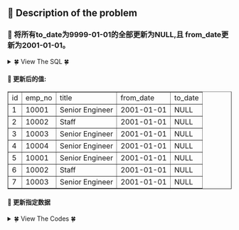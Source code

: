 ## &#128044; Description of the problem


### &#127800; 将所有to_date为9999-01-01的全部更新为NULL,且 from_date更新为2001-01-01。



<details>
<summary>&#127808; View The SQL &#127808;</summary>
  

```sql
CREATE TABLE IF NOT EXISTS titles_test (
id int(11) not null primary key,
emp_no int(11) NOT NULL,
title varchar(50) NOT NULL,
from_date date NOT NULL,
to_date date DEFAULT NULL);

insert into titles_test values ('1', '10001', 'Senior Engineer', '1986-06-26', '9999-01-01'),
('2', '10002', 'Staff', '1996-08-03', '9999-01-01'),
('3', '10003', 'Senior Engineer', '1995-12-03', '9999-01-01'),
('4', '10004', 'Senior Engineer', '1995-12-03', '9999-01-01'),
('5', '10001', 'Senior Engineer', '1986-06-26', '9999-01-01'),
('6', '10002', 'Staff', '1996-08-03', '9999-01-01'),
('7', '10003', 'Senior Engineer', '1995-12-03', '9999-01-01'); 
```
</details>

#### &#127800; 更新后的值: 

<table align="center" border="1" cellpadding="2" cellspacing="0">   <tbody>    <tr>     <td>      <span>i</span><span>d </span><br>     </td>     <td>      <span>e</span><span>mp_no </span><br>     </td>     <td>      <span>ti</span><span>tle </span><br>     </td>     <td>      <span>fro</span><span>m_date </span><br>     </td>     <td>      <span>to_da</span><span>te </span><br>     </td>    </tr>    <tr>     <td>      <span>1</span><br>     </td>     <td>      <span>10</span><span>001</span><br>     </td>     <td>      <span>Senior Engineer</span><br>     </td>     <td>      <span>2001-01-01</span><br>     </td>     <td>      <span>NULL</span><br>     </td>    </tr>    <tr>     <td>      <span>2</span><br>     </td>     <td>      <span>10</span><span>002</span><br>     </td>     <td>      <span>St</span><span>aff</span><br>     </td>     <td>      <span>2001-01-01</span><br>     </td>     <td>      <span>NULL</span><br>     </td>    </tr>    <tr>     <td>      3     </td>     <td>      <span>10</span><span>003</span><br>     </td>     <td>      <span>Senior Engineer</span><br>     </td>     <td>      <span>2001-01-01</span><br>     </td>     <td>      <span>NUL</span><span>L</span><br>     </td>    </tr>    <tr>     <td>      4     </td>     <td>      <span>10</span><span>004</span><br>     </td>     <td>      <span>Senior Engineer</span><br>     </td>     <td>      <span>2001-01-01</span><br>     </td>     <td>      <span>NU</span><span>LL</span><br>     </td>    </tr>    <tr>     <td>      5     </td>     <td>      <span>100</span><span>01</span><br>     </td>     <td>      <span>Senior Engineer</span><br>     </td>     <td>      <span>2001-01-01</span><br>     </td>     <td>      <span>N</span><span>ULL</span><br>     </td>    </tr>    <tr>     <td>      6     </td>     <td>      <span>10</span><span>002</span><br>     </td>     <td>      <span>St</span><span>aff</span><br>     </td>     <td>      <span>2001-01-01</span><br>     </td>     <td>      <span>NU</span><span>LL</span><br>     </td>    </tr>    <tr>     <td>      7     </td>     <td>      <span>100</span><span>03</span><br>     </td>     <td>      <span>Senior Engineer</span><br>     </td>     <td>      <span>2001-01-01</span><br>     </td>     <td>      <span>NUL</span><span>L</span><br>     </td>    </tr>   </tbody>  </table>

#### &#127800; 更新指定数据

<details>
<summary>&#127808; View The Codes &#127808;</summary>
  

```sql
update titles_test
set from_date ='2001-01-01', to_date = null
where to_date ='9999-01-01';
```
</details>